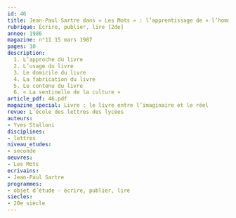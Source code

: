 ```yaml
---
id: 46
title: Jean-Paul Sartre dans « Les Mots » : l’apprentissage de « l’homme de livres »
rubrique: Écrire, publier, lire [2de]
annee: 1986
magazine: n°11 15 mars 1987
pages: 10
description: 
  1. L’approche du livre
  2. L’usage du livre
  3. Le domicile du livre
  4. La fabrication du livre
  5. Le contenu du livre
  6. « La sentinelle de la culture »
article_pdf: 46.pdf
magazine_special: Livre : le livre entre l’imaginaire et le réel
revue: L’école des lettres des lycées
auteurs:
- Yves Stalloni
disciplines:
- lettres
niveau_etudes:
- seconde
oeuvres:
- Les Mots
ecrivains:
- Jean-Paul Sartre
programmes:
- objet d’étude - écrire, publier, lire
siecles:
- 20e siècle
---
```


